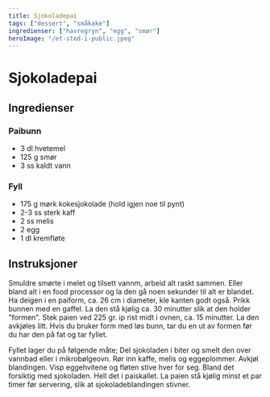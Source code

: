```yaml
---
title: Sjokoladepai
tags: ["dessert", "småkake"]
ingredienser: ["havregryn", "egg", "smør"]
heroImage: "/et-sted-i-public.jpeg"
---
```


# Sjokoladepai

## Ingredienser

### Paibunn

- 3 dl hvetemel
- 125 g smør
- 3 ss kaldt vann

### Fyll

- 175 g mørk kokesjokolade (hold igjen noe til pynt)
- 2-3 ss sterk kaff
- 2 ss melis
- 2 egg
- 1 dl kremfløte

## Instruksjoner

Smuldre smørte i melet og tilsett vannm, arbeid alt raskt sammen. Eller bland alt i en food processor og la den gå noen sekunder til alt er blandet. Ha deigen i en paiform, ca. 26 cm i diameter, kle kanten godt også. Prikk bunnen med en gaffel. La den stå kjølig ca. 30 minutter slik at den holder "formen". Stek paien ved 225 gr. ip rist midt i ovnen, ca. 15 minutter. La den avkjøles litt. Hvis du bruker form med løs bunn, tar du en ut av formen før du har den på fat og tar fyllet.

Fyllet lager du på følgende måte; Del sjokoladen i biter og smelt den over vannbad eller i mikrobølgeovn. Rør inn kaffe, melis og eggeplommer. Avkjøl blandingen. Visp eggehvitene og fløten stive hver for seg. Bland det forsiktig med sjokoladen. Hell det i paiskallet. La paien stå kjølig minst et par timer før servering, slik at sjokoladeblandingen stivner.
